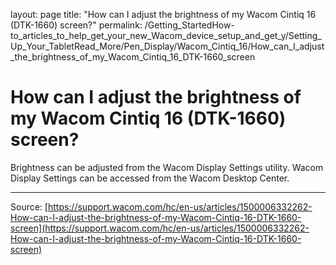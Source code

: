 layout: page
title: "How can I adjust the brightness of my Wacom Cintiq 16 (DTK-1660) screen?"
permalink: /Getting_StartedHow-to_articles_to_help_get_your_new_Wacom_device_setup_and_get_y/Setting_Up_Your_TabletRead_More/Pen_Display/Wacom_Cintiq_16/How_can_I_adjust_the_brightness_of_my_Wacom_Cintiq_16_DTK-1660_screen

# How can I adjust the brightness of my Wacom Cintiq 16 (DTK-1660) screen?

Brightness can be adjusted from the Wacom Display Settings utility. Wacom Display Settings can be accessed from the Wacom Desktop Center.

---
Source: [https://support.wacom.com/hc/en-us/articles/1500006332262-How-can-I-adjust-the-brightness-of-my-Wacom-Cintiq-16-DTK-1660-screen](https://support.wacom.com/hc/en-us/articles/1500006332262-How-can-I-adjust-the-brightness-of-my-Wacom-Cintiq-16-DTK-1660-screen)
